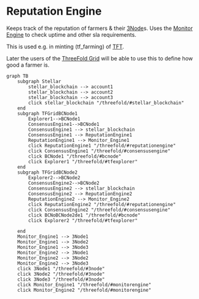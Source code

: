 # Reputation Engine

Keeps track of the reputation of farmers & their [3Node](threefold__3node)s.
Uses the  [Monitor Engine](threefold__monitor_engine) to check uptime and other sla requirements.

This is used e.g. in minting (tf_farming) of [TFT](threefold__threefold_token).

Later the users of the [ThreeFold Grid](threefold__threefold_grid) will be able to use this to define how good a farmer is.


```mermaid
graph TB
    subgraph Stellar
        stellar_blockchain --> account1
        stellar_blockchain --> account2
        stellar_blockchain --> account3
        click stellar_blockchain "/threefold/#stellar_blockchain"
    end
    subgraph TFGridBCNode1
        Explorer1-->BCNode1
        ConsensusEngine1-->BCNode1
        ConsensusEngine1 --> stellar_blockchain
        ConsensusEngine1 --> ReputationEngine1
        ReputationEngine1 --> Monitor_Engine1
        click ReputationEngine1 "/threefold/#reputationengine"
        click ConsensusEngine1 "/threefold/#consensusengine"
        click BCNode1 "/threefold/#bcnode"
        click Explorer1 "/threefold/#tfexplorer"
    end
    subgraph TFGridBCNode2
        Explorer2-->BCNode2
        ConsensusEngine2-->BCNode2
        ConsensusEngine2 --> stellar_blockchain
        ConsensusEngine2 --> ReputationEngine2
        ReputationEngine2 --> Monitor_Engine2
        click ReputationEngine2 "/threefold/#reputationengine"
        click ConsensusEngine2 "/threefold/#consensusengine"
        click BCNoBCNode2de1 "/threefold/#bcnode"
        click Explorer2 "/threefold/#tfexplorer"

    end
    Monitor_Engine1 --> 3Node1
    Monitor_Engine1 --> 3Node2
    Monitor_Engine1 --> 3Node3
    Monitor_Engine2 --> 3Node1
    Monitor_Engine2 --> 3Node2
    Monitor_Engine2 --> 3Node3
    click 3Node1 "/threefold/#3node"
    click 3Node2 "/threefold/#3node"
    click 3Node3 "/threefold/#3node"
    click Monitor_Engine1 "/threefold/#monitorengine"
    click Monitor_Engine2 "/threefold/#monitorengine"


```

